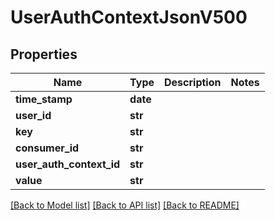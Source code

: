 # UserAuthContextJsonV500

## Properties
Name | Type | Description | Notes
------------ | ------------- | ------------- | -------------
**time_stamp** | **date** |  | 
**user_id** | **str** |  | 
**key** | **str** |  | 
**consumer_id** | **str** |  | 
**user_auth_context_id** | **str** |  | 
**value** | **str** |  | 

[[Back to Model list]](../README.md#documentation-for-models) [[Back to API list]](../README.md#documentation-for-api-endpoints) [[Back to README]](../README.md)


